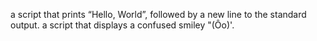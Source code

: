  a script that prints “Hello, World”, followed by a new line to the standard output.
 a script that displays a confused smiley "(Ôo)'.



